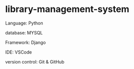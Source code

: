# library-management-system

Language: Python

database: MYSQL

Framework: Django

IDE: VSCode

version control: Git & GitHub



